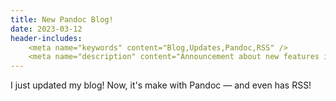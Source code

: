 ```yaml
---
title: New Pandoc Blog!
date: 2023-03-12
header-includes:
    <meta name="keywords" content="Blog,Updates,Pandoc,RSS" />
    <meta name="description" content="Announcement about new features in my Pandoc blog." />
---
```


I just updated my blog! Now, it's make with Pandoc — and even has RSS!
